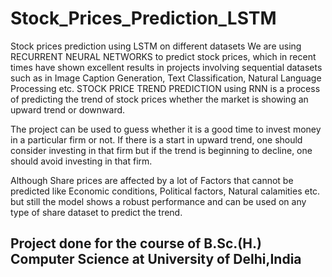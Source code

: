 # Stock_Prices_Prediction_LSTM
Stock prices prediction using LSTM on different datasets
We are using RECURRENT NEURAL NETWORKS to predict stock prices, which in recent times have shown excellent results in projects involving sequential datasets such as in Image Caption Generation, Text Classification, Natural Language Processing etc. STOCK PRICE TREND PREDICTION using RNN is a process of predicting the trend of stock prices whether the market is showing an upward trend or downward. 

The project can be used to guess whether it is a good time to invest money in a particular firm or not. If there is a start in upward trend, one should consider investing in that firm but if the trend is beginning to decline, one should avoid investing in that firm.

Although Share prices are affected by a lot of Factors that cannot be predicted like Economic conditions, Political factors, Natural calamities etc. but still the model shows a robust performance and can be used on any type of share dataset to predict the trend.  

## Project done for the course of B.Sc.(H.) Computer Science at University of Delhi,India
